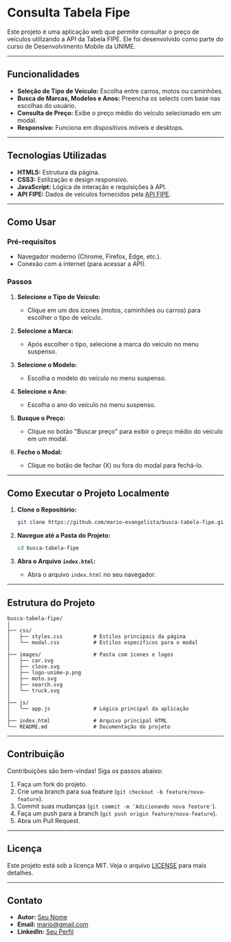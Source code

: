 # Consulta Tabela Fipe

Este projeto é uma aplicação web que permite consultar o preço de veículos utilizando a API da Tabela FIPE. Ele foi desenvolvido como parte do curso de Desenvolvimento Mobile da UNIME.

---

## Funcionalidades

- **Seleção de Tipo de Veículo:** Escolha entre carros, motos ou caminhões.
- **Busca de Marcas, Modelos e Anos:** Preencha os selects com base nas escolhas do usuário.
- **Consulta de Preço:** Exibe o preço médio do veículo selecionado em um modal.
- **Responsivo:** Funciona em dispositivos móveis e desktops.

---

## Tecnologias Utilizadas

- **HTML5:** Estrutura da página.
- **CSS3:** Estilização e design responsivo.
- **JavaScript:** Lógica de interação e requisições à API.
- **API FIPE:** Dados de veículos fornecidos pela [API FIPE](https://parallelum.com.br/fipe/api/v1).

---

## Como Usar

### Pré-requisitos

- Navegador moderno (Chrome, Firefox, Edge, etc.).
- Conexão com a internet (para acessar a API).

### Passos

1. **Selecione o Tipo de Veículo:**
   - Clique em um dos ícones (motos, caminhões ou carros) para escolher o tipo de veículo.

2. **Selecione a Marca:**
   - Após escolher o tipo, selecione a marca do veículo no menu suspenso.

3. **Selecione o Modelo:**
   - Escolha o modelo do veículo no menu suspenso.

4. **Selecione o Ano:**
   - Escolha o ano do veículo no menu suspenso.

5. **Busque o Preço:**
   - Clique no botão "Buscar preço" para exibir o preço médio do veículo em um modal.

6. **Feche o Modal:**
   - Clique no botão de fechar (X) ou fora do modal para fechá-lo.

---

## Como Executar o Projeto Localmente

1. **Clone o Repositório:**
   ```bash
   git clone https://github.com/mario-evangelista/busca-tabela-fipe.git
   ```

2. **Navegue até a Pasta do Projeto:**
   ```bash
   cd busca-tabela-fipe
   ```

3. **Abra o Arquivo `index.html`:**
   - Abra o arquivo `index.html` no seu navegador.

---

## Estrutura do Projeto

```
busca-tabela-fipe/
│
├── css/
│   ├── styles.css          # Estilos principais da página
│   └── modal.css           # Estilos específicos para o modal
│
├── images/                 # Pasta com ícones e logos
│   ├── car.svg
│   ├── close.svg
│   ├── logo-unime-p.png
│   ├── moto.svg
│   ├── search.svg
│   └── truck.svg
│
├── js/
│   └── app.js              # Lógica principal da aplicação
│
├── index.html              # Arquivo principal HTML
└── README.md               # Documentação do projeto
```

---

## Contribuição

Contribuições são bem-vindas! Siga os passos abaixo:

1. Faça um fork do projeto.
2. Crie uma branch para sua feature (`git checkout -b feature/nova-feature`).
3. Commit suas mudanças (`git commit -m 'Adicionando nova feature'`).
4. Faça um push para a branch (`git push origin feature/nova-feature`).
5. Abra um Pull Request.

---

## Licença

Este projeto está sob a licença MIT. Veja o arquivo [LICENSE](LICENSE) para mais detalhes.

---

## Contato

- **Autor:** [Seu Nome](https://github.com/mario-evangelista)
- **Email:** mario@gmail.com
- **LinkedIn:** [Seu Perfil](https://www.linkedin.com/in/marioevangelista)




